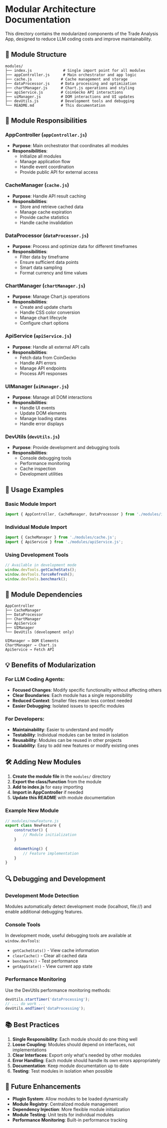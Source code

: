 # Modular Architecture Documentation

This directory contains the modularized components of the Trade Analysis App, designed to reduce LLM coding costs and improve maintainability.

## 📁 Module Structure

```
modules/
├── index.js              # Single import point for all modules
├── appController.js      # Main orchestrator and app logic
├── cache.js             # Cache management and storage
├── dataProcessor.js     # Data processing and optimization
├── chartManager.js      # Chart.js operations and styling
├── apiService.js        # CoinGecko API interactions
├── uiManager.js         # DOM interactions and UI updates
├── devUtils.js          # Development tools and debugging
└── README.md            # This documentation
```

## 🔧 Module Responsibilities

### **AppController** (`appController.js`)
- **Purpose**: Main orchestrator that coordinates all modules
- **Responsibilities**: 
  - Initialize all modules
  - Manage application flow
  - Handle event coordination
  - Provide public API for external access

### **CacheManager** (`cache.js`)
- **Purpose**: Handle API result caching
- **Responsibilities**:
  - Store and retrieve cached data
  - Manage cache expiration
  - Provide cache statistics
  - Handle cache invalidation

### **DataProcessor** (`dataProcessor.js`)
- **Purpose**: Process and optimize data for different timeframes
- **Responsibilities**:
  - Filter data by timeframe
  - Ensure sufficient data points
  - Smart data sampling
  - Format currency and time values

### **ChartManager** (`chartManager.js`)
- **Purpose**: Manage Chart.js operations
- **Responsibilities**:
  - Create and update charts
  - Handle CSS color conversion
  - Manage chart lifecycle
  - Configure chart options

### **ApiService** (`apiService.js`)
- **Purpose**: Handle all external API calls
- **Responsibilities**:
  - Fetch data from CoinGecko
  - Handle API errors
  - Manage API endpoints
  - Process API responses

### **UIManager** (`uiManager.js`)
- **Purpose**: Manage all DOM interactions
- **Responsibilities**:
  - Handle UI events
  - Update DOM elements
  - Manage loading states
  - Handle error displays

### **DevUtils** (`devUtils.js`)
- **Purpose**: Provide development and debugging tools
- **Responsibilities**:
  - Console debugging tools
  - Performance monitoring
  - Cache inspection
  - Development utilities

## 🚀 Usage Examples

### Basic Module Import
```javascript
import { AppController, CacheManager, DataProcessor } from './modules/index.js';
```

### Individual Module Import
```javascript
import { CacheManager } from './modules/cache.js';
import { ApiService } from './modules/apiService.js';
```

### Using Development Tools
```javascript
// Available in development mode
window.devTools.getCacheStats();
window.devTools.forceRefresh();
window.devTools.benchmark();
```

## 🔄 Module Dependencies

```
AppController
├── CacheManager
├── DataProcessor
├── ChartManager
├── ApiService
├── UIManager
└── DevUtils (development only)

UIManager → DOM Elements
ChartManager → Chart.js
ApiService → Fetch API
```

## 💡 Benefits of Modularization

### **For LLM Coding Agents:**
- **Focused Changes**: Modify specific functionality without affecting others
- **Clear Boundaries**: Each module has a single responsibility
- **Reduced Context**: Smaller files mean less context needed
- **Easier Debugging**: Isolated issues to specific modules

### **For Developers:**
- **Maintainability**: Easier to understand and modify
- **Testability**: Individual modules can be tested in isolation
- **Reusability**: Modules can be reused in other projects
- **Scalability**: Easy to add new features or modify existing ones

## 🛠️ Adding New Modules

1. **Create the module file** in the `modules/` directory
2. **Export the class/function** from the module
3. **Add to index.js** for easy importing
4. **Import in AppController** if needed
5. **Update this README** with module documentation

### Example New Module
```javascript
// modules/newFeature.js
export class NewFeature {
    constructor() {
        // Module initialization
    }
    
    doSomething() {
        // Feature implementation
    }
}
```

## 🔍 Debugging and Development

### **Development Mode Detection**
Modules automatically detect development mode (localhost, file://) and enable additional debugging features.

### **Console Tools**
In development mode, useful debugging tools are available at `window.devTools`:
- `getCacheStats()` - View cache information
- `clearCache()` - Clear all cached data
- `benchmark()` - Test performance
- `getAppState()` - View current app state

### **Performance Monitoring**
Use the DevUtils performance monitoring methods:
```javascript
devUtils.startTimer('dataProcessing');
// ... do work ...
devUtils.endTimer('dataProcessing');
```

## 📚 Best Practices

1. **Single Responsibility**: Each module should do one thing well
2. **Loose Coupling**: Modules should depend on interfaces, not implementations
3. **Clear Interfaces**: Export only what's needed by other modules
4. **Error Handling**: Each module should handle its own errors appropriately
5. **Documentation**: Keep module documentation up to date
6. **Testing**: Test modules in isolation when possible

## 🔮 Future Enhancements

- **Plugin System**: Allow modules to be loaded dynamically
- **Module Registry**: Centralized module management
- **Dependency Injection**: More flexible module initialization
- **Module Testing**: Unit tests for individual modules
- **Performance Monitoring**: Built-in performance tracking


